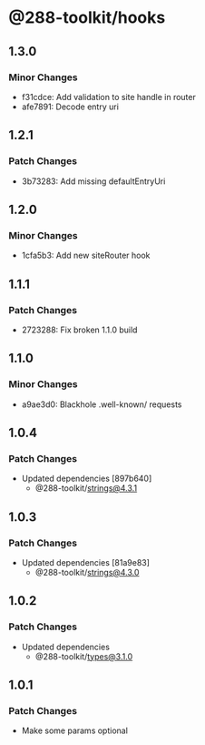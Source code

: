 # @288-toolkit/hooks

## 1.3.0

### Minor Changes

-   f31cdce: Add validation to site handle in router
-   afe7891: Decode entry uri

## 1.2.1

### Patch Changes

-   3b73283: Add missing defaultEntryUri

## 1.2.0

### Minor Changes

-   1cfa5b3: Add new siteRouter hook

## 1.1.1

### Patch Changes

-   2723288: Fix broken 1.1.0 build

## 1.1.0

### Minor Changes

-   a9ae3d0: Blackhole .well-known/ requests

## 1.0.4

### Patch Changes

-   Updated dependencies [897b640]
    -   @288-toolkit/strings@4.3.1

## 1.0.3

### Patch Changes

-   Updated dependencies [81a9e83]
    -   @288-toolkit/strings@4.3.0

## 1.0.2

### Patch Changes

-   Updated dependencies
    -   @288-toolkit/types@3.1.0

## 1.0.1

### Patch Changes

-   Make some params optional
